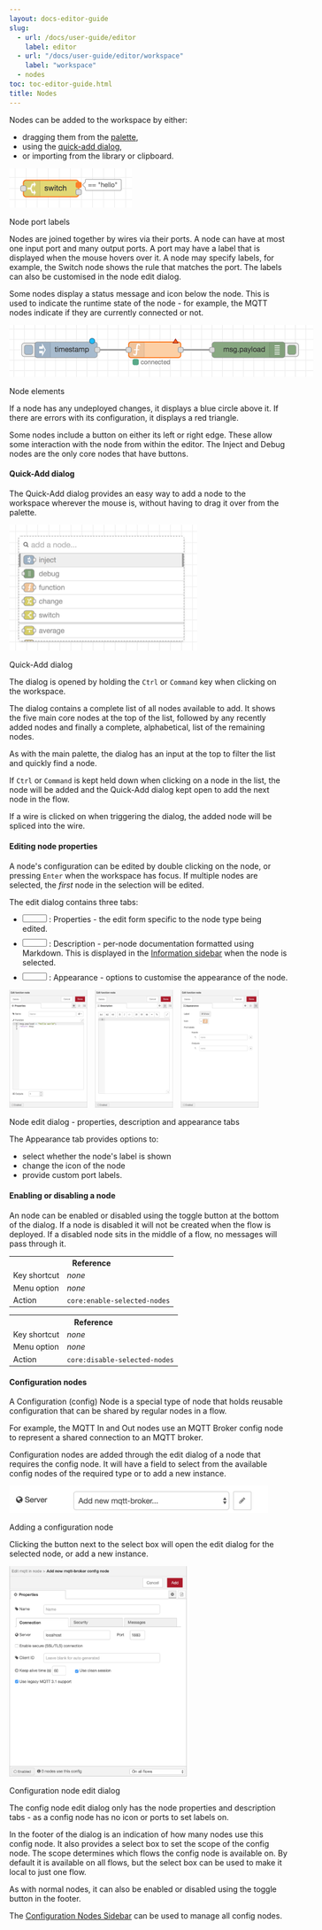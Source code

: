 ```yaml
---
layout: docs-editor-guide
slug:
  - url: /docs/user-guide/editor
    label: editor
  - url: "/docs/user-guide/editor/workspace"
    label: "workspace"
  - nodes
toc: toc-editor-guide.html
title: Nodes
---
```


Nodes can be added to the workspace by either:

 - dragging them from the [palette](../palette),
 - using the [quick-add dialog](#quick-add-dialog),
 - or importing from the library or clipboard.


 <div style="width: 222px" class="figure align-right">
   <img src="../images/editor-node-port-label.png" alt="Node port labels">
   <p class="caption">Node port labels</p>
 </div>

Nodes are joined together by wires via their ports. A node can have at most one
input port and many output ports. A port may have a label that is displayed
when the mouse hovers over it. A node may specify labels, for example, the Switch
node shows the rule that matches the port. The labels can also be customised
in the node edit dialog.

Some nodes display a status message and icon below the node. This is used to indicate
the runtime state of the node - for example, the MQTT nodes indicate if they are
currently connected or not.

<div style="width: 550px" class="figure">
  <img src="../images/editor-node-details.png" alt="">
  <p class="caption">Node elements</p>
</div>

If a node has any undeployed changes, it displays a blue circle above it. If there
are errors with its configuration, it displays a red triangle.

Some nodes include a button on either its left or right edge. These allow some
interaction with the node from within the editor. The Inject and Debug nodes
are the only core nodes that have buttons.

#### Quick-Add dialog

The Quick-Add dialog provides an easy way to add a node to the workspace wherever
the mouse is, without having to drag it over from the palette.

<div style="width: 340px" class="figure align-right">
  <img src="../images/editor-quick-add.png" alt="Quick-Add dialog">
  <p class="caption">Quick-Add dialog</p>
</div>

The dialog is opened by holding the `Ctrl` or `Command` key when clicking on the
workspace.

The dialog contains a complete list of all nodes available to add. It shows the
five main core nodes at the top of the list, followed by any recently added nodes
and finally a complete, alphabetical, list of the remaining nodes.

As with the main palette, the dialog has an input at the top to filter the list
and quickly find a node.

If `Ctrl` or `Command` is kept held down when clicking on a node in the list,
the node will be added and the Quick-Add dialog kept open to add the next node
in the flow.

If a wire is clicked on when triggering the dialog, the added node will be spliced
into the wire.

#### Editing node properties

A node's configuration can be edited by double clicking on the node, or pressing
`Enter` when the workspace has focus. If multiple nodes are selected, the *first*
node in the selection will be edited.

The edit dialog contains three tabs:

<ul>
    <li style="margin-bottom: 10px"><i style="border-radius: 2px; display:inline-block;text-align:center; width: 30px; color: #777; border: 1px solid #777; padding: 6px;" class="fa fa-cog"></i> : Properties - the edit form specific to the node type being edited.</li>
    <li style="margin-bottom: 10px"><i style="border-radius: 2px; display:inline-block;text-align:center; width: 30px; color: #777; border: 1px solid #777; padding: 6px;" class="fa fa-file-text"></i> : Description - per-node documentation formatted using Markdown. This is displayed in the <a href="../sidebar/info">Information sidebar</a> when the node is selected.</li>
    <li style="margin-bottom: 10px"><i style="border-radius: 2px; display:inline-block;text-align:center; width: 30px; color: #777; border: 1px solid #777; padding: 6px;" class="fa fa-object-group"></i> : Appearance - options to customise the appearance of the node.</li>
</ul>

<div class="figure">
  <img style="width: calc(30% - 10px); display: inline-block;" src="../images/editor-edit-node.png" alt="Node edit dialog - properties">
  <img style="width: calc(30% - 10px); margin-left: 10px; display: inline-block;"  src="../images/editor-edit-node-description.png" alt="Node edit dialog - description">
  <img style="width: calc(30% - 10px); margin-left: 10px; display: inline-block;"  src="../images/editor-edit-node-appearance.png" alt="Node edit dialog - appearance">
  <p class="caption">Node edit dialog - properties, description and appearance tabs</p>
</div>


The Appearance tab provides options to:

 - select whether the node's label is shown
 - change the icon of the node
 - provide custom port labels.


#### Enabling or disabling a node

An node can be enabled or disabled using the toggle button at the bottom of the
dialog. If a node is disabled it will not be created when the flow is deployed. If
a disabled node sits in the middle of a flow, no messages will pass through it.

<table class="action-ref inline">
 <tr><th colspan="2">Reference</th></tr>
 <tr><td>Key shortcut</td><td><i>none</i></td></tr>
 <tr><td>Menu option</td><td><i>none</i></td></tr>
 <tr><td>Action</td><td><code>core:enable-selected-nodes</code></td></tr>
</table>

<table class="action-ref inline">
 <tr><th colspan="2">Reference</th></tr>
 <tr><td>Key shortcut</td><td><i>none</i></td></tr>
 <tr><td>Menu option</td><td><i>none</i></td></tr>
 <tr><td>Action</td><td><code>core:disable-selected-nodes</code></td></tr>
</table>


#### Configuration nodes

A Configuration (config) Node is a special type of node that holds reusable configuration
that can be shared by regular nodes in a flow.

For example, the MQTT In and Out nodes use an MQTT Broker config node to
represent a shared connection to an MQTT broker.

Configuration nodes are added through the edit dialog of a node that requires
the config node. It will have a field to select from the available config nodes
of the required type or to add a new instance.

<div style="width:468px;" class="figure align-center">
  <img src="../images/editor-edit-node-config-node.png" alt="Adding a configuration node">
  <p class="caption">Adding a configuration node</p>
</div>

Clicking the button next to the select box will open the edit dialog for the
selected node, or add a new instance.


<div style="width:321px;" class="figure align-right">
  <img src="../images/editor-edit-config-node.png" alt="Configuration node edit dialog">
  <p class="caption">Configuration node edit dialog</p>
</div>

The config node edit dialog only has the node properties and description tabs -
as a config node has no icon or ports to set labels on.

In the footer of the dialog is an indication of how many nodes use this config node.
It also provides a select box to set the scope of the config node. The scope
determines which flows the config node is available on. By default it is available
on all flows, but the select box can be used to make it local to just one flow.

As with normal nodes, it can also be enabled or disabled using the toggle button
in the footer.

The [Configuration Nodes Sidebar](/docs/user-guide/editor/sidebar/config) can be used to manage all config nodes.
